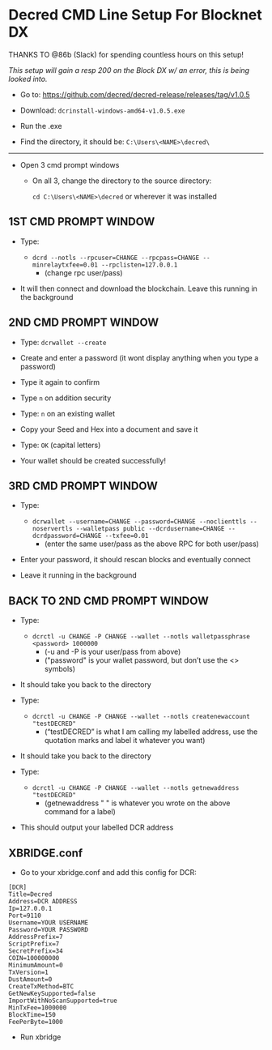 # Decred CMD Line Setup For Blocknet DX

THANKS TO @86b (Slack) for spending countless hours on this setup!

*This setup will gain a resp 200 on the Block DX w/ an error, this is being looked into.* 

* Go to: https://github.com/decred/decred-release/releases/tag/v1.0.5

* Download: `dcrinstall-windows-amd64-v1.0.5.exe`

* Run the .exe

* Find the directory, it should be: `C:\Users\<NAME>\decred\ `

---

* Open 3 cmd prompt windows
  * On all 3, change the directory to the source directory:
  
	  `cd C:\Users\<NAME>\decred` or wherever it was installed
    
## 1ST CMD PROMPT WINDOW

* Type:

  * `dcrd --notls --rpcuser=CHANGE --rpcpass=CHANGE --minrelaytxfee=0.01 --rpclisten=127.0.0.1`
  	* (change rpc user/pass)

* It will then connect and download the blockchain. Leave this running in the background

## 2ND CMD PROMPT WINDOW

* Type: `dcrwallet --create`

* Create and enter a password (it wont display anything when you type a password) 

* Type it again to confirm

* Type `n` on addition security

* Type: `n` on an existing wallet

* Copy your Seed and Hex into a document and save it

* Type: `OK`  (capital letters)

* Your wallet should be created successfully!

## 3RD CMD PROMPT WINDOW

* Type:

	* `dcrwallet --username=CHANGE --password=CHANGE --noclienttls --noservertls --walletpass public --dcrdusername=CHANGE --dcrdpassword=CHANGE --txfee=0.01`
		* (enter the same user/pass as the above RPC for both user/pass)

* Enter your password, it should rescan blocks and eventually connect
  
* Leave it running in the background

## BACK TO 2ND CMD PROMPT WINDOW

* Type: 

	* `dcrctl -u CHANGE -P CHANGE --wallet --notls walletpassphrase <password> 1000000`
		* (-u and -P is your user/pass from above)
		* ("password" is your wallet password, but don’t use the <> symbols)

* It should take you back to the directory

* Type: 

	* `dcrctl -u CHANGE -P CHANGE --wallet --notls createnewaccount "testDECRED"`
		* (“testDECRED” is what I am calling my labelled address, use the quotation marks and label it whatever you want)

* It should take you back to the directory

* Type:

	* `dcrctl -u CHANGE -P CHANGE --wallet --notls getnewaddress "testDECRED"`
		* (getnewaddress " " is whatever you wrote on the above command for a label)

* This should output your labelled DCR address

## XBRIDGE.conf

* Go to your xbridge.conf and add this config for DCR:

```
[DCR]
Title=Decred
Address=DCR ADDRESS
Ip=127.0.0.1
Port=9110
Username=YOUR USERNAME
Password=YOUR PASSWORD
AddressPrefix=7
ScriptPrefix=7
SecretPrefix=34
COIN=100000000
MinimumAmount=0
TxVersion=1
DustAmount=0
CreateTxMethod=BTC
GetNewKeySupported=false
ImportWithNoScanSupported=true
MinTxFee=1000000
BlockTime=150
FeePerByte=1000
```

* Run xbridge

